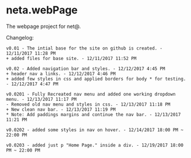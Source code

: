 # neta.webPage
The webpage project for net@.

Changelog:

    v0.01 - The intial base for the site on github is created. - 12/11/2017 11:28 PM
    + added files for base site. - 12/11/2017 11:52 PM 

    v0.02 - Added navigation bar and styles. - 12/12/2017 4:45 PM
    + header nav a links. - 12/12/2017 4:46 PM
    + added few styles in css and applied borders for body * for testing. - 12/12/2017 4:47 PM

    v0.0201 - Fully Recreated nav menu and added one working dropdown menu. - 12/13/2017 11:17 PM
    - Removed old nav menu and styles in css. - 12/13/2017 11:18 PM
    + New clean nav bar. - 12/13/2017 11:19 PM
    * Note: Add paddings margins and continue the nav bar. - 12/13/2017 11:21 PM

    v0.0202 - added some styles in nav on hover. - 12/14/2017 18:00 PM ~ 22:00 PM
    
    v0.0203 - added just p "Home Page." inside a div. - 12/19/2017 18:00 PM ~ 22:00 PM
